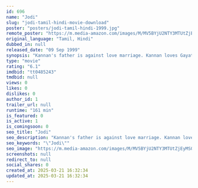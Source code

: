 ```yaml
---
id: 696
name: "Jodi"
slug: "jodi-tamil-hindi-movie-download"
poster: "posters/jodi-tamil-hindi-1999.jpg"
remote_poster: "https://m.media-amazon.com/images/M/MV5BYjU2NTY3MTUtZjEyMS00M2NhLWI4YzMtMTg2YTQzZjhlZjY5XkEyXkFqcGdeQXVyMTEzNzg0Mjkx._V1_SX300.jpg"
original_language: "Tamil, Hindi"
dubbed_in: null
released_date: "09 Sep 1999"
synopsis: "Kannan's father is against love marriage. Kannan loves Gayatri, whose father was once a great music critic. Both decide to win the hearts of each others family and only marry with their consent."
type: "movie"
rating: "6.1"
imdbid: "tt0485243"
tmdbid: null
views: 0
likes: 0
dislikes: 0
author_id: 1
trailer_url: null
runtime: "161 min"
is_featured: 0
is_active: 1
is_comingsoon: 0
seo_title: "Jodi"
seo_description: "Kannan's father is against love marriage. Kannan loves Gayatri, whose father was once a great music critic. Both decide to win the hearts of each others family and only marry with their consent."
seo_keywords: "\"Jodi\""
seo_image: "https://m.media-amazon.com/images/M/MV5BYjU2NTY3MTUtZjEyMS00M2NhLWI4YzMtMTg2YTQzZjhlZjY5XkEyXkFqcGdeQXVyMTEzNzg0Mjkx._V1_SX300.jpg"
screenshots: null
redirect_to: null
social_shares: 0
created_at: 2025-03-21 16:32:34
updated_at: 2025-03-21 16:32:34
---
```


